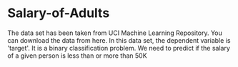 # Salary-of-Adults
The data set has been taken from UCI Machine Learning Repository. You can download the data from here. In this data set, the dependent variable is 'target'. It is a binary classification problem. We need to predict if the salary of a given person is less than or more than 50K
